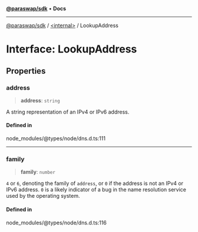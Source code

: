 [**@paraswap/sdk**](../../README.md) • **Docs**

***

[@paraswap/sdk](../../globals.md) / [\<internal\>](../README.md) / LookupAddress

# Interface: LookupAddress

## Properties

### address

> **address**: `string`

A string representation of an IPv4 or IPv6 address.

#### Defined in

node\_modules/@types/node/dns.d.ts:111

***

### family

> **family**: `number`

`4` or `6`, denoting the family of `address`, or `0` if the address is not an IPv4 or IPv6 address. `0` is a likely indicator of a
bug in the name resolution service used by the operating system.

#### Defined in

node\_modules/@types/node/dns.d.ts:116
